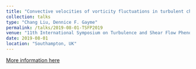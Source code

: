 ```yaml
---
title: "Convective velocities of vorticity fluctuations in turbulent channel flows: an input-output approach"
collection: talks
type: "Chang Liu, Dennice F. Gayme"
permalink: /talks/2019-08-01-TSFP2019
venue: "11th International Symposium on Turbulence and Shear Flow Phenomena (TSFP11)"
date: 2019-08-01
location: "Southampton, UK"
---
```


[More information here](http://www.tsfp-conference.org/proceedings/2019/307.pdf)
